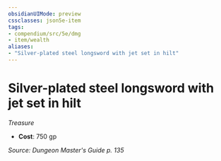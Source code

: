 ```yaml
---
obsidianUIMode: preview
cssclasses: json5e-item
tags:
- compendium/src/5e/dmg
- item/wealth
aliases: 
- "Silver-plated steel longsword with jet set in hilt"
---
```

# Silver-plated steel longsword with jet set in hilt
*Treasure*  

- **Cost**: 750 gp

*Source: Dungeon Master's Guide p. 135*